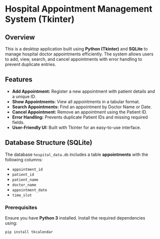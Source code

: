 # Hospital Appointment Management System (Tkinter)

## Overview
This is a desktop application built using **Python (Tkinter)** and **SQLite** to manage hospital doctor appointments efficiently. The system allows users to add, view, search, and cancel appointments with error handling to prevent duplicate entries.

## Features
- **Add Appointment:** Register a new appointment with patient details and a unique ID.
- **Show Appointments:** View all appointments in a tabular format.
- **Search Appointments:** Find an appointment by Doctor Name or Date.
- **Cancel Appointment:** Remove an appointment using the Patient ID.
- **Error Handling:** Prevents duplicate Patient IDs and missing required fields.
- **User-Friendly UI:** Built with Tkinter for an easy-to-use interface.

## Database Structure (SQLite)
The database `hospital_data.db` includes a table **appointments** with the following columns:

- `appointment_id`
- `patient_id`
- `patient_name`
- `doctor_name`
- `appointment_date`
- `time_slot`


### Prerequisites
Ensure you have **Python 3** installed. Install the required dependencies using:
```sh
pip install tkcalendar
